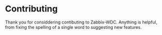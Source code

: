 #  Contributing

 Thank you for considdering contibuting to Zabbix-WDC.  Anything is helpful, from fixing the spelling of a single word to suggesting new features.
